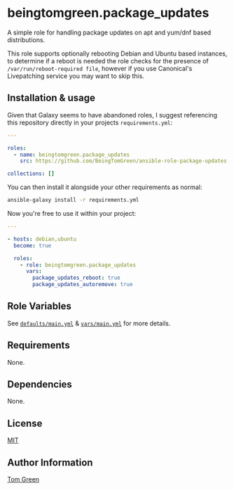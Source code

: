 # beingtomgreen.package_updates

A simple role for handling package updates on apt and yum/dnf based distributions.

This role supports optionally rebooting Debian and Ubuntu based instances, to determine if a reboot is needed the role checks for the presence of `/var/run/reboot-required file`, however if you use Canonical's Livepatching service you may want to skip this.

## Installation & usage

Given that Galaxy seems to have abandoned roles, I suggest referencing this repository directly in your projects `requirements.yml`:

```yaml
---

roles:
  - name: beingtomgreen.package_updates
    src: https://github.com/BeingTomGreen/ansible-role-package-updates.git

collections: []
```

You can then install it alongside your other requirements as normal:

```bash
ansible-galaxy install -r requirements.yml
```

Now you're free to use it within your project:

```yaml
---

- hosts: debian,ubuntu
  become: true

  roles:
    - role: beingtomgreen.package_updates
      vars:
        package_updates_reboot: true
        package_updates_autoremove: true
```

## Role Variables

See [`defaults/main.yml`](defaults/main.yml) & [`vars/main.yml`](vars/main.yml) for more details.

## Requirements

None.

## Dependencies

None.

## License

[MIT](LICENSE)

## Author Information

[Tom Green](https://github.com/BeingTomGreen)
